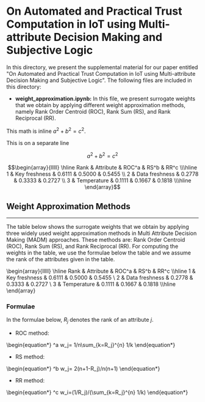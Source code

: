 # On Automated and Practical Trust Computation in IoT using Multi-attribute Decision Making and Subjective Logic

In this directory, we present the supplemental material for our paper entitled "On Automated and Practical Trust Computation in IoT using Multi-attribute Decision Making and Subjective Logic". The following files are included in this directory: 

* <b>weight_approximation.ipynb:</b> In this file, we present surrogate weights that we obtain by applying different weight approximation methods, namely Rank Order Centroid (ROC), Rank Sum (RS), and Rank Reciprocal (RR).



This math is inline $`a^2+b^2=c^2`$.

This is on a separate line

```math
a^2+b^2=c^2
```


```math
\begin{array}{lllll}
\hline 
  Rank & Attribute & ROC^a & RS^b & RR^c \\\hline
  1    & Key freshness  & 0.6111              & 0.5000            & 0.5455 \\
  2    & Data freshness & 0.2778              & 0.3333            & 0.2727 \\
  3    & Temperature    & 0.1111              & 0.1667            & 0.1818 \\\hline 
\end{array}
```



## Weight Approximation Methods

---
The table below shows the surrogate weights that we obtain by applying three widely used weight approximation methods in Multi Attribute Decision Making (MADM) approaches. These methods are: Rank Order Centroid (ROC), Rank Sum (RS), and Rank Reciprocal (RR). For computing the weights in the table, we use the formulae below the table and we assume the rank of the attributes given in the table.




\begin{array}{lllll}
\hline 
  Rank & Attribute & ROC^a & RS^b & RR^c \\\hline
  1    & Key freshness  & 0.6111              & 0.5000            & 0.5455 \\
  2    & Data freshness & 0.2778              & 0.3333            & 0.2727 \\
  3    & Temperature    & 0.1111              & 0.1667            & 0.1818 \\\hline 
\end{array}



### Formulae

In the formulae below, $R_j$ denotes the rank of an attribute $j$.

* ROC method: 

\begin{equation*}
^a w_j= 1/n\sum_{k=R_j}^{n} 1/k
\end{equation*}

* RS method: 

\begin{equation*}
^b w_j= 2(n+1-R_j)/n(n+1)
\end{equation*}


* RR method: 

\begin{equation*}
^c w_i=(1/R_j)/(\sum_{k=R_j}^{n} 1/k)
\end{equation*}











<!-- 
    * Nested bullet
        * Sub-nested bullet etc
-->
